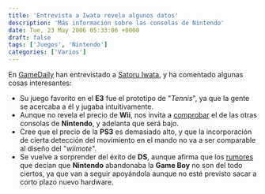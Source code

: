 ```yaml
---
title: 'Entrevista a Iwata revela algunos datos'
description: 'Más información sobre las consolas de Nintendo'
date: Tue, 23 May 2006 05:33:06 +0000
draft: false
tags: ['Juegos', 'Nintendo']
categories: ['Varios']
---
```


En [GameDaily](https://web.archive.org/web/20060813180325/http://biz.gamedaily.com/industry/feature/?id=12748&rp=1) han entrevistado a [Satoru Iwata](/satoru-iwata/), y ha comentado algunas cosas interesantes:

*   Su juego favorito en el **E3** fue el prototipo de "_Tennis_", ya que la gente se acercaba a él y jugaba intuitivamente.
*   Aunque no revela el precio de **Wii**, nos invita a [comprobar](/los-precios-de-las-consolas/) el de las otras consolas de **Nintendo**, y adelanta que será bajo.
*   Cree que el precio de la **PS3** es demasiado alto, y que la incorporación de cierta detección del movimiento en el mando no va a ser comparable al diseño del "_wiimote_".
*   Se vuelve a sorprender del éxito de **DS**, aunque afirma que los [rumores](/ha-muerto-la-game-boy/) que decían que **Nintendo** abandonaba la **Game Boy** no son del todo ciertos, ya que van a seguir apoyándola aunque no esté previsto sacar a corto plazo nuevo hardware.